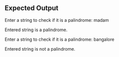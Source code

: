 ## Expected Output

Enter a string to check if it is a palindrome: madam

Entered string is a palindrome.


Enter a string to check if it is a palindrome: bangalore

Entered string is not a palindrome.
